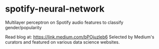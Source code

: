 # spotify-neural-network
Multilayer perceptron on Spotify audio features to classify gender/popularity

Read blog at: https://link.medium.com/bPOjuzleb6
Selected by Medium's curators and featured on various data science websites.
